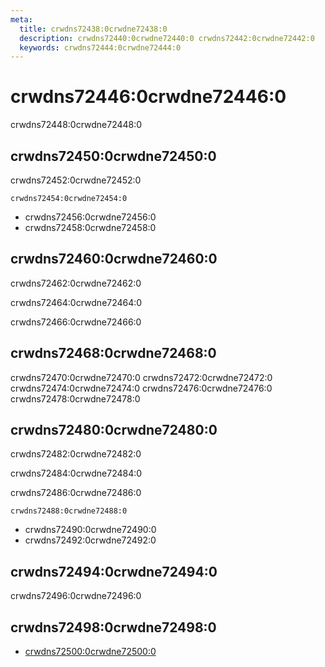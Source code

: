 ```yaml
---
meta:
  title: crwdns72438:0crwdne72438:0
  description: crwdns72440:0crwdne72440:0 crwdns72442:0crwdne72442:0
  keywords: crwdns72444:0crwdne72444:0
---
```


# crwdns72446:0crwdne72446:0
crwdns72448:0crwdne72448:0

<entry-ad />

## crwdns72450:0crwdne72450:0
crwdns72452:0crwdne72452:0

`crwdns72454:0crwdne72454:0`
- crwdns72456:0crwdne72456:0
- crwdns72458:0crwdne72458:0


## crwdns72460:0crwdne72460:0
crwdns72462:0crwdne72462:0

  crwdns72464:0crwdne72464:0

  crwdns72466:0crwdne72466:0

## crwdns72468:0crwdne72468:0
crwdns72470:0crwdne72470:0
<alert type="success">crwdns72472:0crwdne72472:0</alert>
<alert type="info">crwdns72474:0crwdne72474:0</alert>
<alert type="warning">crwdns72476:0crwdne72476:0</alert>
<alert type="error">crwdns72478:0crwdne72478:0</alert>

## crwdns72480:0crwdne72480:0
crwdns72482:0crwdne72482:0

  crwdns72484:0crwdne72484:0

  crwdns72486:0crwdne72486:0

  `crwdns72488:0crwdne72488:0`
  - crwdns72490:0crwdne72490:0
  - crwdns72492:0crwdne72492:0

## crwdns72494:0crwdne72494:0
crwdns72496:0crwdne72496:0

## crwdns72498:0crwdne72498:0
  - [crwdns72500:0crwdne72500:0]()

<endmatter />
